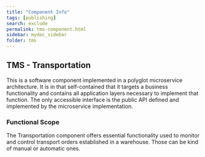 ```yaml
---
title: "Component Info"
tags: [publishing]
search: exclude
permalink: tms-component.html
sidebar: mydoc_sidebar
folder: tms
---
```

## TMS - Transportation

This is a software component implemented in a polyglot microservice architecture. It is in that self-contained that 
it targets a business functionality and contains all application layers necessary to implement that function. The
only accessible interface is the public API defined and implemented by the microservice implementation.

### Functional Scope

The Transportation component offers essential functionality used to monitor and control transport orders established
in a warehouse. Those can be kind of manual or automatic ones.
